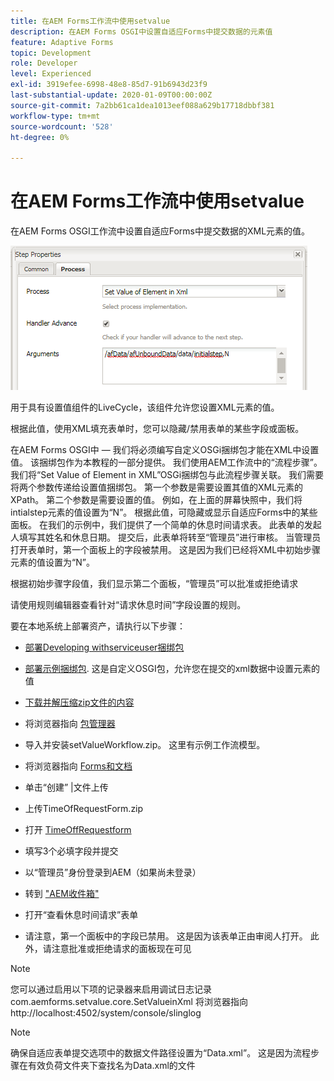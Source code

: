 ```yaml
---
title: 在AEM Forms工作流中使用setvalue
description: 在AEM Forms OSGI中设置自适应Forms中提交数据的元素值
feature: Adaptive Forms
topic: Development
role: Developer
level: Experienced
exl-id: 3919efee-6998-48e8-85d7-91b6943d23f9
last-substantial-update: 2020-01-09T00:00:00Z
source-git-commit: 7a2bb61ca1dea1013eef088a629b17718dbbf381
workflow-type: tm+mt
source-wordcount: '528'
ht-degree: 0%

---
```


# 在AEM Forms工作流中使用setvalue

在AEM Forms OSGI工作流中设置自适应Forms中提交数据的XML元素的值。

![设置值](assets/setvalue.png)

用于具有设置值组件的LiveCycle，该组件允许您设置XML元素的值。

根据此值，使用XML填充表单时，您可以隐藏/禁用表单的某些字段或面板。

在AEM Forms OSGI中 — 我们将必须编写自定义OSGi捆绑包才能在XML中设置值。 该捆绑包作为本教程的一部分提供。
我们使用AEM工作流中的“流程步骤”。 我们将“Set Value of Element in XML”OSGi捆绑包与此流程步骤关联。
我们需要将两个参数传递给设置值捆绑包。 第一个参数是需要设置其值的XML元素的XPath。 第二个参数是需要设置的值。
例如，在上面的屏幕快照中，我们将intialstep元素的值设置为“N”。
根据此值，可隐藏或显示自适应Forms中的某些面板。
在我们的示例中，我们提供了一个简单的休息时间请求表。 此表单的发起人填写其姓名和休息日期。 提交后，此表单将转至“管理员”进行审核。 当管理员打开表单时，第一个面板上的字段被禁用。 这是因为我们已经将XML中初始步骤元素的值设置为“N”。

根据初始步骤字段值，我们显示第二个面板，“管理员”可以批准或拒绝请求

请使用规则编辑器查看针对“请求休息时间”字段设置的规则。

要在本地系统上部署资产，请执行以下步骤：

* [部署Developing withserviceuser捆绑包](/help/forms/assets/common-osgi-bundles/DevelopingWithServiceUser.jar)

* [部署示例捆绑包](/help/forms/assets/common-osgi-bundles/SetValueApp.core-1.0-SNAPSHOT.jar). 这是自定义OSGI包，允许您在提交的xml数据中设置元素的值

* [下载并解压缩zip文件的内容](assets/setvalueassets.zip)
* 将浏览器指向 [包管理器](http://localhost:4502/crx/packmgr/index.jsp)
* 导入并安装setValueWorkflow.zip。 这里有示例工作流模型。
* 将浏览器指向 [Forms和文档](http://localhost:4502/aem/forms.html/content/dam/formsanddocuments)
* 单击“创建” |文件上传
* 上传TimeOfRequestForm.zip
* 打开 [TimeOffRequestform](http://localhost:4502/content/dam/formsanddocuments/timeoffapplication/jcr:content?wcmmode=disabled)
* 填写3个必填字段并提交
* 以“管理员”身份登录到AEM（如果尚未登录）
* 转到 [&quot;AEM收件箱&quot;](http://localhost:4502/aem/inbox)
* 打开“查看休息时间请求”表单
* 请注意，第一个面板中的字段已禁用。 这是因为该表单正由审阅人打开。 此外，请注意批准或拒绝请求的面板现在可见

>[!NOTE]
>
>您可以通过启用以下项的记录器来启用调试日志记录
>com.aemforms.setvalue.core.SetValueinXml
>将浏览器指向http://localhost:4502/system/console/slinglog

>[!NOTE]
>
>确保自适应表单提交选项中的数据文件路径设置为“Data.xml”。 这是因为流程步骤在有效负荷文件夹下查找名为Data.xml的文件
